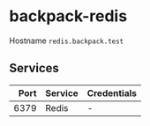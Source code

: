 # backpack-redis

Hostname `redis.backpack.test`

## Services

| Port | Service | Credentials
| ---: | :------ | :----------
| 6379 | Redis | -
